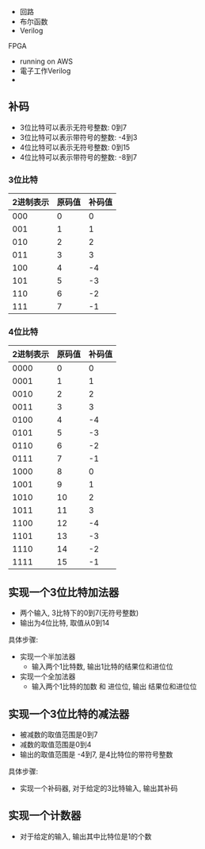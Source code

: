 

 - 回路
 - 布尔函数
 - Verilog

 FPGA

 - running on AWS
 - 電子工作Verilog
 - 

## 补码

- 3位比特可以表示无符号整数: 0到7 
- 3位比特可以表示带符号的整数: -4到3
- 4位比特可以表示无符号整数: 0到15 
- 4位比特可以表示带符号的整数: -8到7

### 3位比特

| 2进制表示 | 原码值 | 补码值 |
|-----------|--------|--------|
| 000       | 0      | 0      |
| 001       | 1      | 1      |
| 010       | 2      | 2      |
| 011       | 3      | 3      |
| 100       | 4      | -4     |
| 101       | 5      | -3     |
| 110       | 6      | -2     |
| 111       | 7      | -1     |

### 4位比特

| 2进制表示 | 原码值 | 补码值 |
|-----------|--------|--------|
| 0000       | 0      | 0      |
| 0001       | 1      | 1      |
| 0010       | 2      | 2      |
| 0011       | 3      | 3      |
| 0100       | 4      | -4     |
| 0101       | 5      | -3     |
| 0110       | 6      | -2     |
| 0111       | 7      | -1     |
| 1000       | 8      | 0      |
| 1001       | 9      | 1      |
| 1010       | 10      | 2      |
| 1011       | 11      | 3      |
| 1100       | 12     | -4     |
| 1101       | 13      | -3     |
| 1110       | 14     | -2     |
| 1111       | 15     | -1     |
## 实现一个3位比特加法器

 - 两个输入, 3比特下的0到7(无符号整数)
 - 输出为4位比特, 取值从0到14

具体步骤:
 - 实现一个半加法器
    - 输入两个1比特数, 输出1比特的结果位和进位位
 - 实现一个全加法器
    - 输入两个1比特的加数 和 进位位, 输出 结果位和进位位

## 实现一个3位比特的减法器

 - 被减数的取值范围是0到7
 - 减数的取值范围是0到4
 - 输出的取值范围是 -4到7, 是4比特位的带符号整数


具体步骤:
 - 实现一个补码器, 对于给定的3比特输入, 输出其补码

## 实现一个计数器

 - 对于给定的输入, 输出其中比特位是1的个数

 